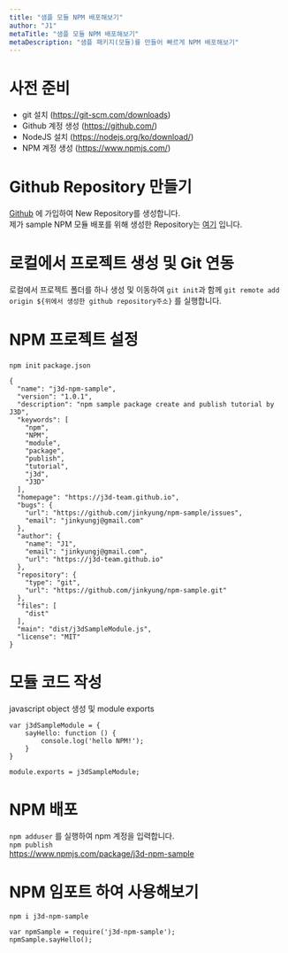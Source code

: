 ```yaml
---
title: "샘플 모듈 NPM 배포해보기"
author: "J1"
metaTitle: "샘플 모듈 NPM 배포해보기"
metaDescription: "샘플 패키지(모듈)를 만들어 빠르게 NPM 배포해보기"
---
```


# 사전 준비

- git 설치 (https://git-scm.com/downloads)
- Github 계정 생성 (https://github.com/)
- NodeJS 설치 (https://nodejs.org/ko/download/)
- NPM 계정 생성 (https://www.npmjs.com/)


# Github Repository 만들기  

[Github](https://github.com/) 에 가입하여 New Repository를 생성합니다.  
제가 sample NPM 모듈 배포를 위해 생성한 Repository는 [여기](https://github.com/jinkyung/npm-sample) 입니다.  
  

# 로컬에서 프로젝트 생성 및 Git 연동

로컬에서 프로젝트 폴더를 하나 생성 및 이동하여 `git init`과 함께 `git remote add origin ${위에서 생성한 github repository주소}` 를 실행합니다.  
  
# NPM 프로젝트 설정

`npm init`
`package.json`
```
{
  "name": "j3d-npm-sample",
  "version": "1.0.1",
  "description": "npm sample package create and publish tutorial by J3D",
  "keywords": [
    "npm",
    "NPM",
    "module",
    "package",
    "publish",
    "tutorial",
    "j3d",
    "J3D"
  ],
  "homepage": "https://j3d-team.github.io",
  "bugs": {
    "url": "https://github.com/jinkyung/npm-sample/issues",
    "email": "jinkyungj@gmail.com"
  },
  "author": {
    "name": "J1",
    "email": "jinkyungj@gmail.com",
    "url": "https://j3d-team.github.io"
  },
  "repository": {
    "type": "git",
    "url": "https://github.com/jinkyung/npm-sample.git"
  },
  "files": [
    "dist"
  ],
  "main": "dist/j3dSampleModule.js",
  "license": "MIT"
}
```

# 모듈 코드 작성

javascript object 생성 및 module exports
```
var j3dSampleModule = {
    sayHello: function () {
        console.log('hello NPM!');
    }
}

module.exports = j3dSampleModule;
```

# NPM 배포

`npm adduser` 를 실행하여 npm 계정을 입력합니다.  
`npm publish`  
https://www.npmjs.com/package/j3d-npm-sample

# NPM 임포트 하여 사용해보기
`npm i j3d-npm-sample`
```
var npmSample = require('j3d-npm-sample');
npmSample.sayHello();
```
